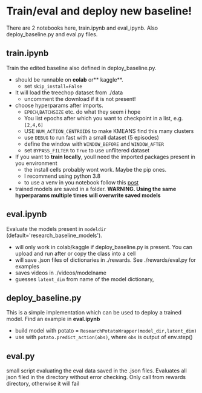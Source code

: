 # Train/eval and deploy new baseline!

There are 2 notebooks here, train.ipynb and eval_ipynb. Also deploy_baseline.py and eval.py files.

## train.ipynb

Train the edited baseline also defined in deploy_baseline.py.

* should be runnable on **colab** or** kaggle**.
  * set `skip_install=False`
* It will load the treechop dataset from ./data
  * uncomment the download if it is not present!
* choose hyperparams after imports.
  * `EPOCH`,`BATCHSIZE` etc. do what they seem i hope
  * You list epochs after which you want to checkpoint in a list, e.g. `[2,4,6]`
  * USE `NUM_ACTION_CENTROIDS` to make KMEANS find this many clusters
  * use `DEBUG` to run fast with a small dataset (5 episodes)
  * define the window with `WINDOW_BEFORE` and `WINDOW_AFTER`
  * set `BYPASS_FILTER` to `True` to use unfiltered dataset
* If you want to **train locally**, youll need the imported packages present in you environment
  * the install  cells probably wont work. Maybe the pip ones.
  * I recommend using python 3.8
  * to use a venv in you notebook follow this [post]("https://veekaybee.github.io/2020/02/18/running-jupyter-in-venv/")
* trained models are saved in a folder. **WARNING. Using the same hyperparams multiple times will overwrite saved models**

## eval.ipynb

Evaluate the models present in `modeldir` (default='research_baseline_models').
* will only work in colab/kaggle if deploy_baseline.py is present. You can upload and run after or copy the class into a cell
* will save .json files of dictionaries in ./rewards. See ./rewards/eval.py for examples
* saves videos in ./videos/modelname
* guesses `latent_dim` from name of the model dictionary, 

## deploy_baseline.py

This is a simple implementation which can be used to deploy a trained model. Find an example in **eval.ipynb**
* build model with potato = `ResearchPotatoWrapper(model_dir,latent_dim)`
* use with `potato.predict_action(obs)`, where `obs` is output of env.step()

## eval.py
small script evaluating the eval data saved in the .json files. Evaluates all json filed in the directory without error checking.
Only call from rewards directory, otherwise it will fail
